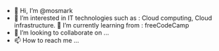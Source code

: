 - 👋 Hi, I’m @mosmark
- 👀 I’m interested in IT technologies such as :
Cloud computing, Cloud infrastructure.
🌱 I’m currently learning from : freeCodeCamp
- 💞️ I’m looking to collaborate on ...
- 📫 How to reach me ...

<!---
mosmark/mosmark is a ✨ special ✨ repository because its `README.md` (this file) appears on your GitHub profile.
You can click the Preview link to take a look at your changes.
--->
